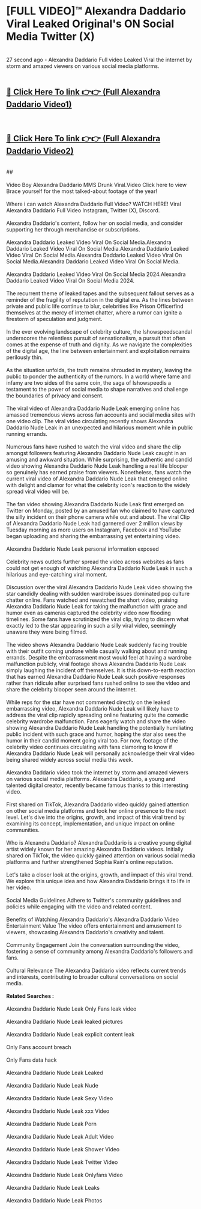 # [FULL VIDEO]™ Alexandra Daddario Viral Leaked Original's ON Social Media Twitter (X) <br>
<br>
27 second ago - Alexandra Daddario Full video Leaked Viral the internet by storm and amazed viewers on various social media platforms.<br>

 <br>

##  <a href="https://play.123hd.live?title=Full Alexandra_Daddario&ref=git">🔴 Click Here To link 👉👉 (Full Alexandra Daddario Video1)</a><br>
  <br>

##  <a href="https://play.123hd.live?title=Full Alexandra_Daddario&ref=git">🔴 Click Here To link 👉👉 (Full Alexandra Daddario Video2)</a><br>
  <br>
  ##


  <br>

  <br>
Video Boy Alexandra Daddario MMS Drunk Viral.Video Click here to view Brace yourself for the most talked-about footage of the year!
<br><br>
Where i can watch Alexandra Daddario Full Video? WATCH HERE! Viral Alexandra Daddario Full Video Instagram, Twitter (X), Discord.
<br><br>
Alexandra Daddario's content, follow her on social media, and consider supporting her through merchandise or subscriptions.
<br><br>
Alexandra Daddario Leaked Video Viral On Social Media.Alexandra Daddario Leaked Video Viral On Social Media.Alexandra Daddario Leaked Video Viral On Social Media.Alexandra Daddario Leaked Video Viral On Social Media.Alexandra Daddario Leaked Video Viral On Social Media.
<br><br>
Alexandra Daddario Leaked Video Viral On Social Media 2024.Alexandra Daddario Leaked Video Viral On Social Media 2024.
<br><br>
The recurrent theme of leaked tapes and the subsequent fallout serves as a reminder of the fragility of reputation in the digital era. As the lines between private and public life continue to blur, celebrities like Prison Officerfind themselves at the mercy of internet chatter, where a rumor can ignite a firestorm of speculation and judgment.
<br><br>
In the ever evolving landscape of celebrity culture, the Ishowspeedscandal underscores the relentless pursuit of sensationalism, a pursuit that often comes at the expense of truth and dignity. As we navigate the complexities of the digital age, the line between entertainment and exploitation remains perilously thin.
<br><br>
As the situation unfolds, the truth remains shrouded in mystery, leaving the public to ponder the authenticity of the rumors. In a world where fame and infamy are two sides of the same coin, the saga of Ishowspeedis a testament to the power of social media to shape narratives and challenge the boundaries of privacy and consent.
<br><br>
The viral video of Alexandra Daddario Nude Leak emerging online has amassed tremendous views across fan accounts and social media sites with one video clip. The viral video circulating recently shows Alexandra Daddario Nude Leak in an unexpected and hilarious moment while in public running errands.
<br><br>
Numerous fans have rushed to watch the viral video and share the clip amongst followers featuring Alexandra Daddario Nude Leak caught in an amusing and awkward situation. While surprising, the authentic and candid video showing Alexandra Daddario Nude Leak handling a real life blooper so genuinely has earned praise from viewers. Nonetheless, fans watch the current viral video of Alexandra Daddario Nude Leak that emerged online with delight and clamor for what the celebrity icon's reaction to the widely spread viral video will be.
<br><br>
The fan video showing Alexandra Daddario Nude Leak first emerged on Twitter on Monday, posted by an amused fan who claimed to have captured the silly incident on their phone camera while out and about. The viral Clip of Alexandra Daddario Nude Leak had garnered over 2 million views by Tuesday morning as more users on Instagram, Facebook and YouTube began uploading and sharing the embarrassing yet entertaining video.
<br><br>
Alexandra Daddario Nude Leak personal information exposed
<br><br>
Celebrity news outlets further spread the video across websites as fans could not get enough of watching Alexandra Daddario Nude Leak in such a hilarious and eye-catching viral moment.
<br><br>
Discussion over the viral Alexandra Daddario Nude Leak video showing the star candidly dealing with sudden wardrobe issues dominated pop culture chatter online. Fans watched and rewatched the short video, praising Alexandra Daddario Nude Leak for taking the malfunction with grace and humor even as cameras captured the celebrity video now flooding timelines. Some fans have scrutinized the viral clip, trying to discern what exactly led to the star appearing in such a silly viral video, seemingly unaware they were being filmed.
<br><br>
The video shows Alexandra Daddario Nude Leak suddenly facing trouble with their outfit coming undone while casually walking about and running errands. Despite the embarrassment most would feel at having a wardrobe malfunction publicly, viral footage shows Alexandra Daddario Nude Leak simply laughing the incident off themselves. It is this down-to-earth reaction that has earned Alexandra Daddario Nude Leak such positive responses rather than ridicule after surprised fans rushed online to see the video and share the celebrity blooper seen around the internet.
<br><br>
While reps for the star have not commented directly on the leaked embarrassing video, Alexandra Daddario Nude Leak will likely have to address the viral clip rapidly spreading online featuring quite the comedic celebrity wardrobe malfunction. Fans eagerly watch and share the video showing Alexandra Daddario Nude Leak handling the potentially humiliating public incident with such grace and humor, hoping the star also sees the humor in their candid moment going viral too. For now, footage of the celebrity video continues circulating with fans clamoring to know if Alexandra Daddario Nude Leak will personally acknowledge their viral video being shared widely across social media this week.
<br><br>
Alexandra Daddario video took the internet by storm and amazed viewers on various social media platforms. Alexandra Daddario, a young and talented digital creator, recently became famous thanks to this interesting video.
<br><br>
First shared on TikTok, Alexandra Daddario video quickly gained attention on other social media platforms and took her online presence to the next level. Let's dive into the origins, growth, and impact of this viral trend by examining its concept, implementation, and unique impact on online communities.
<br><br>
Who is Alexandra Daddario? Alexandra Daddario is a creative young digital artist widely known for her amazing Alexandra Daddario videos. Initially shared on TikTok, the video quickly gained attention on various social media platforms and further strengthened Sophia Rain's online reputation.
<br><br>
Let's take a closer look at the origins, growth, and impact of this viral trend. We explore this unique idea and how Alexandra Daddario brings it to life in her video.
<br><br>
Social Media Guidelines Adhere to Twitter's community guidelines and policies while engaging with the video and related content.
<br><br>
Benefits of Watching Alexandra Daddario's Alexandra Daddario Video Entertainment Value The video offers entertainment and amusement to viewers, showcasing Alexandra Daddario's creativity and talent.
<br><br>
Community Engagement Join the conversation surrounding the video, fostering a sense of community among Alexandra Daddario's followers and fans.
<br><br>
Cultural Relevance The Alexandra Daddario video reflects current trends and interests, contributing to broader cultural conversations on social media.
<br><br>
<strong>Related Searches :</strong>
<br><br>
Alexandra Daddario Nude Leak Only Fans leak video
<br><br>
Alexandra Daddario Nude Leak leaked pictures
<br><br>
Alexandra Daddario Nude Leak explicit content leak
<br><br>
Only Fans account breach
<br><br>
Only Fans data hack
<br><br>
Alexandra Daddario Nude Leak Leaked
<br><br>
Alexandra Daddario Nude Leak Nude
<br><br>
Alexandra Daddario Nude Leak Sexy Video
<br><br>
Alexandra Daddario Nude Leak xxx Video
<br><br>
Alexandra Daddario Nude Leak Porn
<br><br>
Alexandra Daddario Nude Leak Adult Video
<br><br>
Alexandra Daddario Nude Leak Shower Video
<br><br>
Alexandra Daddario Nude Leak Twitter Video
<br><br>
Alexandra Daddario Nude Leak Onlyfans Video
<br><br>
Alexandra Daddario Nude Leak Leaks
<br><br>
Alexandra Daddario Nude Leak Photos